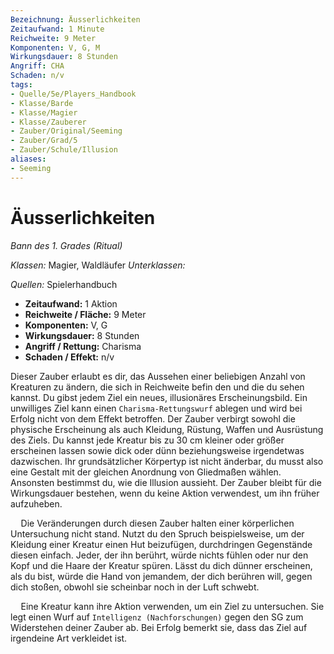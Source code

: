```yaml
---
Bezeichnung: Äusserlichkeiten
Zeitaufwand: 1 Minute
Reichweite: 9 Meter
Komponenten: V, G, M
Wirkungsdauer: 8 Stunden
Angriff: CHA
Schaden: n/v
tags:
- Quelle/5e/Players_Handbook
- Klasse/Barde
- Klasse/Magier
- Klasse/Zauberer
- Zauber/Original/Seeming
- Zauber/Grad/5
- Zauber/Schule/Illusion
aliases:
- Seeming
---
```

# Äusserlichkeiten
_Bann des 1. Grades (Ritual)_

_Klassen:_ Magier, Waldläufer
_Unterklassen:_

_Quellen:_ Spielerhandbuch
 
- **Zeitaufwand:** 1 Aktion
- **Reichweite / Fläche:** 9 Meter
- **Komponenten:** V, G
- **Wirkungsdauer:** 8 Stunden
- **Angriff / Rettung:** Charisma
- **Schaden / Effekt:**  n/v

Dieser Zauber erlaubt es dir, das Aussehen einer beliebigen Anzahl von Kreaturen zu ändern, die sich in Reichweite befin den und die du sehen kannst. Du gibst jedem Ziel ein neues, illusionäres Erscheinungsbild. Ein unwilliges Ziel kann einen `Charisma-Rettungswurf` ablegen und wird bei Erfolg nicht von dem Effekt betroffen. Der Zauber verbirgt sowohl die physische Erscheinung als auch Kleidung, Rüstung, Waffen und Ausrüstung des Ziels. Du kannst jede Kreatur bis zu 30 cm kleiner oder größer erscheinen lassen sowie dick oder dünn beziehungsweise irgendetwas dazwischen. Ihr grundsätzlicher Körpertyp ist nicht änderbar, du musst also eine Gestalt mit der gleichen Anordnung von Gliedmaßen wählen. Ansonsten bestimmst du, wie die Illusion aussieht. Der Zauber bleibt für die Wirkungsdauer bestehen, wenn du keine Aktion verwendest, um ihn früher aufzuheben.

$\quad$Die Veränderungen durch diesen Zauber halten einer körperlichen Untersuchung nicht stand. Nutzt du den Spruch beispielsweise, um der Kleidung einer Kreatur einen Hut beizufügen, durchdringen Gegenstände diesen einfach. Jeder, der ihn berührt, würde nichts fühlen oder nur den Kopf und die Haare der Kreatur spüren. Lässt du dich dünner erscheinen, als du bist, würde die Hand von jemandem, der dich berühren will, gegen dich stoßen, obwohl sie scheinbar noch in der Luft schwebt.

$\quad$Eine Kreatur kann ihre Aktion verwenden, um ein Ziel zu untersuchen. Sie legt einen Wurf auf `Intelligenz (Nachforschungen)` gegen den SG zum Widerstehen deiner Zauber ab. Bei Erfolg bemerkt sie, dass das Ziel auf irgendeine Art verkleidet ist.